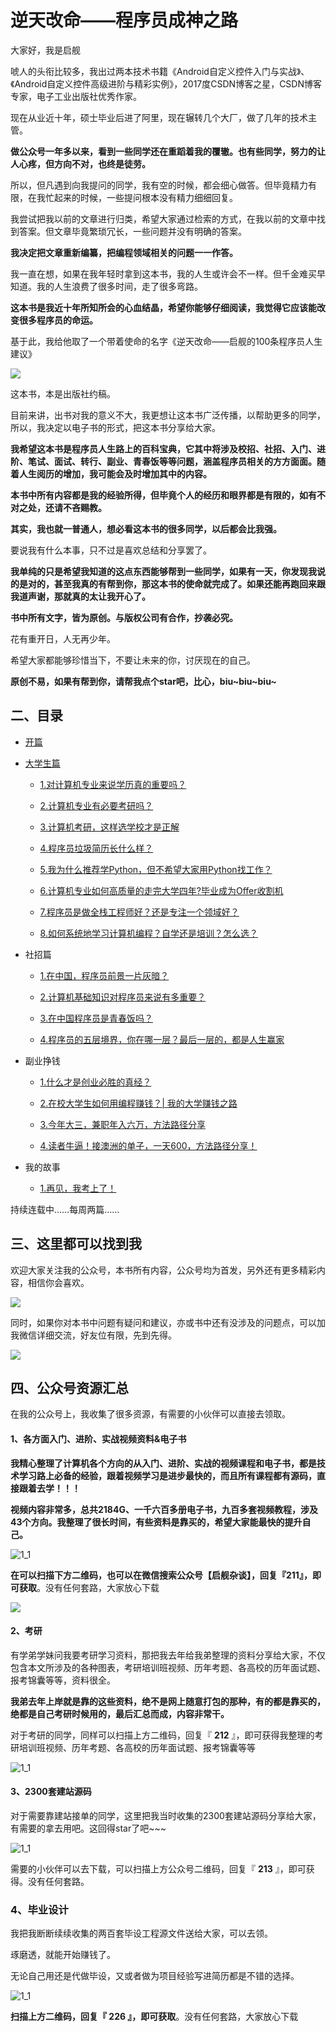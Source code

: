 # 逆天改命——程序员成神之路

大家好，我是启舰

唬人的头衔比较多，我出过两本技术书籍《Android自定义控件入门与实战》、《Android自定义控件高级进阶与精彩实例》，2017度CSDN博客之星，CSDN博客专家，电子工业出版社优秀作家。

现在从业近十年，硕士毕业后进了阿里，现在辗转几个大厂，做了几年的技术主管。

**做公众号一年多以来，看到一些同学还在重蹈着我的覆辙。也有些同学，努力的让人心疼，但方向不对，也终是徒劳。**

所以，但凡遇到向我提问的同学，我有空的时候，都会细心做答。但毕竟精力有限，在我忙起来的时候，一些提问根本没有精力细细回复。

我尝试把我以前的文章进行归类，希望大家通过检索的方式，在我以前的文章中找到答案。但文章毕竟繁琐冗长，一些问题并没有明确的答案。

**我决定把文章重新编纂，把编程领域相关的问题一一作答。**

我一直在想，如果在我年轻时拿到这本书，我的人生或许会不一样。但千金难买早知道。我的人生浪费了很多时间，走了很多弯路。

**这本书是我近十年所知所会的心血结晶，希望你能够仔细阅读，我觉得它应该能改变很多程序员的命运。**

基于此，我给他取了一个带着使命的名字《逆天改命——启舰的100条程序员人生建议》

![](part1/img/1/4.jpeg)

这本书，本是出版社约稿。

目前来讲，出书对我的意义不大，我更想让这本书广泛传播，以帮助更多的同学，所以，我决定以电子书的形式，把这本书分享给大家。

**我希望这本书是程序员人生路上的百科宝典，它其中将涉及校招、社招、入门、进阶、笔试、面试、转行、副业、青春饭等等问题，涵盖程序员相关的方方面面。随着人生阅历的增加，我可能会及时增加其中的内容。**

**本书中所有内容都是我的经验所得，但毕竟个人的经历和眼界都是有限的，如有不对之处，还请不吝赐教。**

**其实，我也就一普通人，想必看这本书的很多同学，以后都会比我强。**

要说我有什么本事，只不过是喜欢总结和分享罢了。

**我单纯的只是希望我知道的这点东西能够帮到一些同学，如果有一天，你发现我说的是对的，甚至我真的有帮到你，那这本书的使命就完成了。如果还能再跑回来跟我道声谢，那就真的太让我开心了。**

**书中所有文字，皆为原创。与版权公司有合作，抄袭必究。**

花有重开日，人无再少年。

希望大家都能够珍惜当下，不要让未来的你，讨厌现在的自己。

**原创不易，如果有帮到你，请帮我点个star吧，比心，biu~biu~biu~**



## 二、目录

* [开篇](README.md)

* [大学生篇](part1.md)

  * [1.对计算机专业来说学历真的重要吗？](content/advice_1.md)

  * [2.计算机专业有必要考研吗？](content/advice_2.md)

  * [3.计算机考研，这样选学校才是正解](content/advice_3.md)

  * [4.程序员垃圾简历长什么样？](content/advice_5.md)

  * [5.我为什么推荐学Python，但不希望大家用Python找工作？](content/advice_6.md)

  * [6.计算机专业如何高质量的走完大学四年?毕业成为Offer收割机](content/advice_7.md)

  * [7.程序员是做全栈工程师好？还是专注一个领域好？](content/advice_8.md)

  * [8.如何系统地学习计算机编程？自学还是培训？怎么选？](content/advice_9.md)

    

- 社招篇

  - [1.在中国，程序员前景一片灰暗？](content/advice_31.md)

  - [2.计算机基础知识对程序员来说有多重要？](content/advice_32.md)

  - [3.在中国程序员是青春饭吗？](content/advice_33.md)

  - [4.程序员的五层境界，你在哪一层？最后一层的，都是人生赢家](content/advice_34.md)

    

- 副业挣钱

  - [1.什么才是创业必胜的真经？](content/advice_51.md)

  - [2.在校大学生如何用编程赚钱？| 我的大学赚钱之路](content/advice_4.md)

  - [3.今年大三，兼职年入六万，方法路径分享](content/advice_52.md)

  - [4.读者牛逼！接澳洲的单子，一天600，方法路径分享！](content/advice_53.md)

    

- 我的故事

  - [1.再见，我考上了！](content/advice_91.md)



持续连载中……每周两篇……



## 三、这里都可以找到我

欢迎大家关注我的公众号，本书所有内容，公众号均为首发，另外还有更多精彩内容，相信你会喜欢。

![](content/img/1/3.png)

同时，如果你对本书中问题有疑问和建议，亦或书中还有没涉及的问题点，可以加我微信详细交流，好友位有限，先到先得。

![](content/img/0_6.jpeg)

## 四、公众号资源汇总

在我的公众号上，我收集了很多资源，有需要的小伙伴可以直接去领取。

#### 1、各方面入门、进阶、实战视频资料&电子书

**我精心整理了计算机各个方向的从入门、进阶、实战的视频课程和电子书，都是技术学习路上必备的经验，跟着视频学习是进步最快的，而且所有课程都有源码，直接跟着去学！！！**

**视频内容非常多，总共2184G、一千六百多册电子书，九百多套视频教程，涉及43个方向。我整理了很长时间，有些资料是靠买的，希望大家能最快的提升自己。**

![1_1](content/img/0_5.png)

**在可以扫描下方二维码，也可以在微信搜索公众号【启舰杂谈】，回复『211』，即可获取**。没有任何套路，大家放心下载

![](content/img/1/3.png)

#### 2、考研

有学弟学妹问我要考研学习资料，那把我去年给我弟整理的资料分享给大家，不仅包含本文所涉及的各种图表，考研培训班视频、历年考题、各高校的历年面试题、报考锦囊等等，资料很全。

**我弟去年上岸就是靠的这些资料，绝不是网上随意打包的那种，有的都是靠买的，绝都是自己考研时候用的，最后汇总而成，内容非常干。**

对于考研的同学，同样可以扫描上方二维码，回复『 **212** 』，即可获得我整理的考研培训班视频、历年考题、各高校的历年面试题、报考锦囊等等

![1_1](content/img/1/0_3.png)

#### 3、2300套建站源码

对于需要靠建站接单的同学，这里把我当时收集的2300套建站源码分享给大家，有需要的拿去用吧。这回得star了吧~~~

![1_1](content/img/1/6.png)

需要的小伙伴可以去下载，可以扫描上方公众号二维码，回复『 **213** 』，即可获得。没有任何套路。

### 4、毕业设计

我把我断断续续收集的两百套毕设工程源文件送给大家，可以去领。

琢磨透，就能开始赚钱了。

无论自己用还是代做毕设，又或者做为项目经验写进简历都是不错的选择。

![1_1](content/img/1/0_7.png)

**扫描上方二维码，回复『 226  』，即可获取**。没有任何套路，大家放心下载

